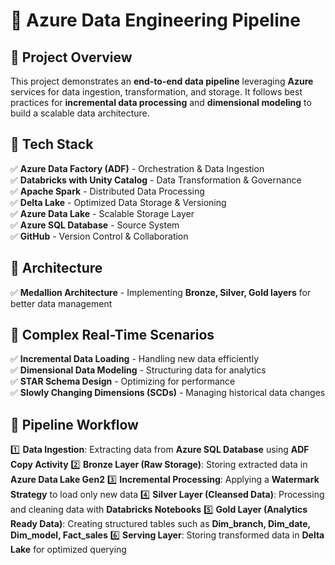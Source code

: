 # 🚀 Azure Data Engineering Pipeline

## 📌 Project Overview
This project demonstrates an **end-to-end data pipeline** leveraging **Azure** services for data ingestion, transformation, and storage. It follows best practices for **incremental data processing** and **dimensional modeling** to build a scalable data architecture.

## 🔰 Tech Stack
✅ **Azure Data Factory (ADF)** - Orchestration & Data Ingestion  
✅ **Databricks with Unity Catalog** - Data Transformation & Governance  
✅ **Apache Spark** - Distributed Data Processing  
✅ **Delta Lake** - Optimized Data Storage & Versioning  
✅ **Azure Data Lake** - Scalable Storage Layer  
✅ **Azure SQL Database** - Source System  
✅ **GitHub** - Version Control & Collaboration  

## 🔰 Architecture
✅ **Medallion Architecture** - Implementing **Bronze, Silver, Gold layers** for better data management  

## 🔰 Complex Real-Time Scenarios
✅ **Incremental Data Loading** - Handling new data efficiently  
✅ **Dimensional Data Modeling** - Structuring data for analytics  
✅ **STAR Schema Design** - Optimizing for performance  
✅ **Slowly Changing Dimensions (SCDs)** - Managing historical data changes  

## 🔄 Pipeline Workflow
1️⃣ **Data Ingestion**: Extracting data from **Azure SQL Database** using **ADF Copy Activity**
2️⃣ **Bronze Layer (Raw Storage)**: Storing extracted data in **Azure Data Lake Gen2**
3️⃣ **Incremental Processing**: Applying a **Watermark Strategy** to load only new data
4️⃣ **Silver Layer (Cleansed Data)**: Processing and cleaning data with **Databricks Notebooks**
5️⃣ **Gold Layer (Analytics Ready Data)**: Creating structured tables such as **Dim_branch, Dim_date, Dim_model, Fact_sales**
6️⃣ **Serving Layer**: Storing transformed data in **Delta Lake** for optimized querying



